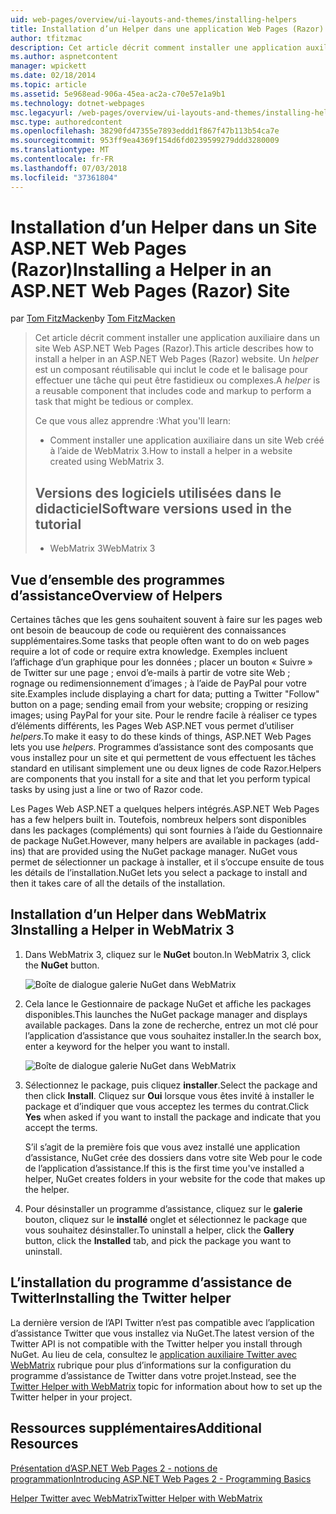 ```yaml
---
uid: web-pages/overview/ui-layouts-and-themes/installing-helpers
title: Installation d’un Helper dans une application Web Pages (Razor) Site | Microsoft Docs
author: tfitzmac
description: Cet article décrit comment installer une application auxiliaire dans un site Web ASP.NET Web Pages (Razor). Une application d’assistance est un composant réutilisable qui inclut le code et la balise par...
ms.author: aspnetcontent
manager: wpickett
ms.date: 02/18/2014
ms.topic: article
ms.assetid: 5e968ead-906a-45ea-ac2a-c70e57e1a9b1
ms.technology: dotnet-webpages
msc.legacyurl: /web-pages/overview/ui-layouts-and-themes/installing-helpers
msc.type: authoredcontent
ms.openlocfilehash: 38290fd47355e7893eddd1f867f47b113b54ca7e
ms.sourcegitcommit: 953ff9ea4369f154d6fd0239599279ddd3280009
ms.translationtype: MT
ms.contentlocale: fr-FR
ms.lasthandoff: 07/03/2018
ms.locfileid: "37361804"
---
```

<a name="installing-a-helper-in-an-aspnet-web-pages-razor-site"></a><span data-ttu-id="48fb7-104">Installation d’un Helper dans un Site ASP.NET Web Pages (Razor)</span><span class="sxs-lookup"><span data-stu-id="48fb7-104">Installing a Helper in an ASP.NET Web Pages (Razor) Site</span></span>
====================
<span data-ttu-id="48fb7-105">par [Tom FitzMacken](https://github.com/tfitzmac)</span><span class="sxs-lookup"><span data-stu-id="48fb7-105">by [Tom FitzMacken](https://github.com/tfitzmac)</span></span>

> <span data-ttu-id="48fb7-106">Cet article décrit comment installer une application auxiliaire dans un site Web ASP.NET Web Pages (Razor).</span><span class="sxs-lookup"><span data-stu-id="48fb7-106">This article describes how to install a helper in an ASP.NET Web Pages (Razor) website.</span></span> <span data-ttu-id="48fb7-107">Un *helper* est un composant réutilisable qui inclut le code et le balisage pour effectuer une tâche qui peut être fastidieux ou complexes.</span><span class="sxs-lookup"><span data-stu-id="48fb7-107">A *helper* is a reusable component that includes code and markup to perform a task that might be tedious or complex.</span></span>
> 
> <span data-ttu-id="48fb7-108">Ce que vous allez apprendre :</span><span class="sxs-lookup"><span data-stu-id="48fb7-108">What you'll learn:</span></span>
> 
> - <span data-ttu-id="48fb7-109">Comment installer une application auxiliaire dans un site Web créé à l’aide de WebMatrix 3.</span><span class="sxs-lookup"><span data-stu-id="48fb7-109">How to install a helper in a website created using WebMatrix 3.</span></span>
>   
> 
> ## <a name="software-versions-used-in-the-tutorial"></a><span data-ttu-id="48fb7-110">Versions des logiciels utilisées dans le didacticiel</span><span class="sxs-lookup"><span data-stu-id="48fb7-110">Software versions used in the tutorial</span></span>
> 
> 
> - <span data-ttu-id="48fb7-111">WebMatrix 3</span><span class="sxs-lookup"><span data-stu-id="48fb7-111">WebMatrix 3</span></span>


## <a name="overview-of-helpers"></a><span data-ttu-id="48fb7-112">Vue d’ensemble des programmes d’assistance</span><span class="sxs-lookup"><span data-stu-id="48fb7-112">Overview of Helpers</span></span>

<span data-ttu-id="48fb7-113">Certaines tâches que les gens souhaitent souvent à faire sur les pages web ont besoin de beaucoup de code ou requièrent des connaissances supplémentaires.</span><span class="sxs-lookup"><span data-stu-id="48fb7-113">Some tasks that people often want to do on web pages require a lot of code or require extra knowledge.</span></span> <span data-ttu-id="48fb7-114">Exemples incluent l’affichage d’un graphique pour les données ; placer un bouton « Suivre » de Twitter sur une page ; envoi d’e-mails à partir de votre site Web ; rognage ou redimensionnement d’images ; à l’aide de PayPal pour votre site.</span><span class="sxs-lookup"><span data-stu-id="48fb7-114">Examples include displaying a chart for data; putting a Twitter "Follow" button on a page; sending email from your website; cropping or resizing images; using PayPal for your site.</span></span> <span data-ttu-id="48fb7-115">Pour le rendre facile à réaliser ce types d’éléments différents, les Pages Web ASP.NET vous permet d’utiliser *helpers*.</span><span class="sxs-lookup"><span data-stu-id="48fb7-115">To make it easy to do these kinds of things, ASP.NET Web Pages lets you use *helpers*.</span></span> <span data-ttu-id="48fb7-116">Programmes d’assistance sont des composants que vous installez pour un site et qui permettent de vous effectuent les tâches standard en utilisant simplement une ou deux lignes de code Razor.</span><span class="sxs-lookup"><span data-stu-id="48fb7-116">Helpers are components that you install for a site and that let you perform typical tasks by using just a line or two of Razor code.</span></span>

<span data-ttu-id="48fb7-117">Les Pages Web ASP.NET a quelques helpers intégrés.</span><span class="sxs-lookup"><span data-stu-id="48fb7-117">ASP.NET Web Pages has a few helpers built in.</span></span> <span data-ttu-id="48fb7-118">Toutefois, nombreux helpers sont disponibles dans les packages (compléments) qui sont fournies à l’aide du Gestionnaire de package NuGet.</span><span class="sxs-lookup"><span data-stu-id="48fb7-118">However, many helpers are available in packages (add-ins) that are provided using the NuGet package manager.</span></span> <span data-ttu-id="48fb7-119">NuGet vous permet de sélectionner un package à installer, et il s’occupe ensuite de tous les détails de l’installation.</span><span class="sxs-lookup"><span data-stu-id="48fb7-119">NuGet lets you select a package to install and then it takes care of all the details of the installation.</span></span>

## <a name="installing-a-helper-in-webmatrix-3"></a><span data-ttu-id="48fb7-120">Installation d’un Helper dans WebMatrix 3</span><span class="sxs-lookup"><span data-stu-id="48fb7-120">Installing a Helper in WebMatrix 3</span></span>

1. <span data-ttu-id="48fb7-121">Dans WebMatrix 3, cliquez sur le **NuGet** bouton.</span><span class="sxs-lookup"><span data-stu-id="48fb7-121">In WebMatrix 3, click the **NuGet** button.</span></span>

    ![Boîte de dialogue galerie NuGet dans WebMatrix](installing-helpers/_static/image1.png)
2. <span data-ttu-id="48fb7-123">Cela lance le Gestionnaire de package NuGet et affiche les packages disponibles.</span><span class="sxs-lookup"><span data-stu-id="48fb7-123">This launches the NuGet package manager and displays available packages.</span></span> <span data-ttu-id="48fb7-124">Dans la zone de recherche, entrez un mot clé pour l’application d’assistance que vous souhaitez installer.</span><span class="sxs-lookup"><span data-stu-id="48fb7-124">In the search box, enter a keyword for the helper you want to install.</span></span>

    ![Boîte de dialogue galerie NuGet dans WebMatrix](installing-helpers/_static/image2.png)
3. <span data-ttu-id="48fb7-126">Sélectionnez le package, puis cliquez **installer**.</span><span class="sxs-lookup"><span data-stu-id="48fb7-126">Select the package and then click **Install**.</span></span> <span data-ttu-id="48fb7-127">Cliquez sur **Oui** lorsque vous êtes invité à installer le package et d’indiquer que vous acceptez les termes du contrat.</span><span class="sxs-lookup"><span data-stu-id="48fb7-127">Click **Yes** when asked if you want to install the package and indicate that you accept the terms.</span></span>

     <span data-ttu-id="48fb7-128">S’il s’agit de la première fois que vous avez installé une application d’assistance, NuGet crée des dossiers dans votre site Web pour le code de l’application d’assistance.</span><span class="sxs-lookup"><span data-stu-id="48fb7-128">If this is the first time you've installed a helper, NuGet creates folders in your website for the code that makes up the helper.</span></span>
4. <span data-ttu-id="48fb7-129">Pour désinstaller un programme d’assistance, cliquez sur le **galerie** bouton, cliquez sur le **installé** onglet et sélectionnez le package que vous souhaitez désinstaller.</span><span class="sxs-lookup"><span data-stu-id="48fb7-129">To uninstall a helper, click the **Gallery** button, click the **Installed** tab, and pick the package you want to uninstall.</span></span>

## <a name="installing-the-twitter-helper"></a><span data-ttu-id="48fb7-130">L’installation du programme d’assistance de Twitter</span><span class="sxs-lookup"><span data-stu-id="48fb7-130">Installing the Twitter helper</span></span>

<span data-ttu-id="48fb7-131">La dernière version de l’API Twitter n’est pas compatible avec l’application d’assistance Twitter que vous installez via NuGet.</span><span class="sxs-lookup"><span data-stu-id="48fb7-131">The latest version of the Twitter API is not compatible with the Twitter helper you install through NuGet.</span></span> <span data-ttu-id="48fb7-132">Au lieu de cela, consultez le [application auxiliaire Twitter avec WebMatrix](twitter-helper.md) rubrique pour plus d’informations sur la configuration du programme d’assistance de Twitter dans votre projet.</span><span class="sxs-lookup"><span data-stu-id="48fb7-132">Instead, see the [Twitter Helper with WebMatrix](twitter-helper.md) topic for information about how to set up the Twitter helper in your project.</span></span>

<a id="Additional_Resources"></a>
## <a name="additional-resources"></a><span data-ttu-id="48fb7-133">Ressources supplémentaires</span><span class="sxs-lookup"><span data-stu-id="48fb7-133">Additional Resources</span></span>


[<span data-ttu-id="48fb7-134">Présentation d’ASP.NET Web Pages 2 - notions de programmation</span><span class="sxs-lookup"><span data-stu-id="48fb7-134">Introducing ASP.NET Web Pages 2 - Programming Basics</span></span>](../getting-started/introducing-razor-syntax-c.md)

[<span data-ttu-id="48fb7-135">Helper Twitter avec WebMatrix</span><span class="sxs-lookup"><span data-stu-id="48fb7-135">Twitter Helper with WebMatrix</span></span>](twitter-helper.md)
